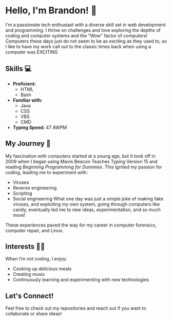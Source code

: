 # Hello, I'm Brandon! 👋

I'm a passionate tech enthusiast with a diverse skill set in web development and programming. I thrive on challenges and love exploring the depths of coding and computer systems and the "Wow" factor of computers! Computers these days just do not seem to be as exciting as they used to, so I like to have my work call out to the classic times back when using a computer was EXCITING

## Skills 💻
- **Proficient:** 
  - HTML
  - Bash
- **Familiar with:** 
  - Java
  - CSS
  - VBS
  - CMD
- **Typing Speed:** 47 AWPM

## My Journey 🌱
My fascination with computers started at a young age, but it took off in 2009 when I began using Mavis Beacon Teaches Typing Version 15 and reading *Beginning Programming for Dummies*. This ignited my passion for coding, leading me to experiment with:
- Viruses
- Reverse engineering
- Scripting
- Social engineering
What one day was just a simple joke of making fake viruses, and exploiting my own system, going through computers like candy, eventually led me to new ideas, experimentation, and so much more!

These experiences paved the way for my career in computer forensics, computer repair, and Linux.

## Interests 🍳🎶
When I’m not coding, I enjoy:
- Cooking up delicious meals
- Creating music
- Continuously learning and experimenting with new technologies

## Let's Connect!
Feel free to check out my repositories and reach out if you want to collaborate or share ideas!


